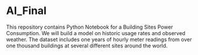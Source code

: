 # AI_Final
This repository contains Python Notebook for a Building Sites Power Consumption. We will build a model on historic usage rates and observed weather. The dataset includes one years of hourly meter readings from over one thousand buildings at several different sites around the world.
